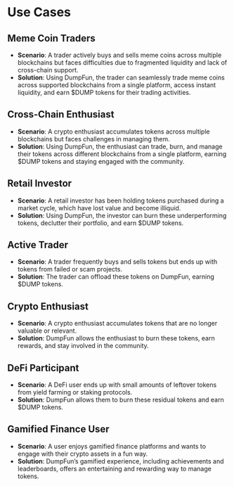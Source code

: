 # Use Cases
## Meme Coin Traders
- **Scenario**: A trader actively buys and sells meme coins across multiple blockchains but faces difficulties due to fragmented liquidity and lack of cross-chain support.
- **Solution**: Using DumpFun, the trader can seamlessly trade meme coins across supported blockchains from a single platform, access instant liquidity, and earn $DUMP tokens for their trading activities.

## Cross-Chain Enthusiast
- **Scenario**: A crypto enthusiast accumulates tokens across multiple blockchains but faces challenges in managing them.
- **Solution**: Using DumpFun, the enthusiast can trade, burn, and manage their tokens across different blockchains from a single platform, earning $DUMP tokens and staying engaged with the community.

## Retail Investor
- **Scenario**: A retail investor has been holding tokens purchased during a market cycle, which have lost value and become illiquid.
- **Solution**: Using DumpFun, the investor can burn these underperforming tokens, declutter their portfolio, and earn $DUMP tokens.

## Active Trader
- **Scenario**: A trader frequently buys and sells tokens but ends up with tokens from failed or scam projects.
- **Solution**: The trader can offload these tokens on DumpFun, earning $DUMP tokens.

## Crypto Enthusiast
- **Scenario**: A crypto enthusiast accumulates tokens that are no longer valuable or relevant.
- **Solution**: DumpFun allows the enthusiast to burn these tokens, earn rewards, and stay involved in the community.

## DeFi Participant
- **Scenario**: A DeFi user ends up with small amounts of leftover tokens from yield farming or staking protocols.
- **Solution**: DumpFun allows them to burn these residual tokens and earn $DUMP tokens.

## Gamified Finance User
- **Scenario**: A user enjoys gamified finance platforms and wants to engage with their crypto assets in a fun way.
- **Solution**: DumpFun’s gamified experience, including achievements and leaderboards, offers an entertaining and rewarding way to manage tokens.
